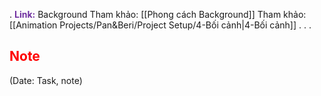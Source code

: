 .
<span style="font-weight:bold; color:rgb(112, 48, 160)">Link:</span> Background
Tham khảo: [[Phong cách Background]]
Tham khảo: [[Animation Projects/Pan&Beri/Project Setup/4-Bối cảnh|4-Bối cảnh]]
.
.
.
## <span style="color:rgb(255, 0, 0)">Note</span> 
(Date: Task, note)